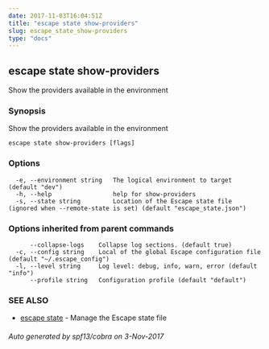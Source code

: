 ```yaml
---
date: 2017-11-03T16:04:51Z
title: "escape state show-providers"
slug: escape_state_show-providers
type: "docs"
---
```

## escape state show-providers

Show the providers available in the environment

### Synopsis


Show the providers available in the environment

```
escape state show-providers [flags]
```

### Options

```
  -e, --environment string   The logical environment to target (default "dev")
  -h, --help                 help for show-providers
  -s, --state string         Location of the Escape state file (ignored when --remote-state is set) (default "escape_state.json")
```

### Options inherited from parent commands

```
      --collapse-logs    Collapse log sections. (default true)
  -c, --config string    Local of the global Escape configuration file (default "~/.escape_config")
  -l, --level string     Log level: debug, info, warn, error (default "info")
      --profile string   Configuration profile (default "default")
```

### SEE ALSO
* [escape state](../escape_state/)	 - Manage the Escape state file

###### Auto generated by spf13/cobra on 3-Nov-2017

